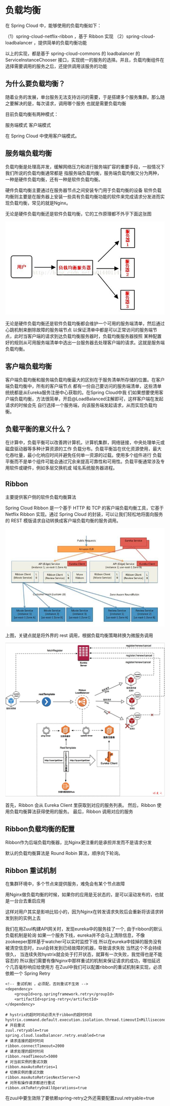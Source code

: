 # 负载均衡

在 Spring Cloud 中，能够使用的负载均衡如下：

（1）spring-cloud-netflix-ribbon ，基于 Ribbon 实现
（2）spring-cloud-loadbalancer ，提供简单的负载均衡功能

以上的实现，都是基于 spring-cloud-commons 的 loadbalancer 的 ServiceInstanceChooser
 接口，实现统一的服务的选择。并且，负载均衡组件在选择需要调用的服务之后，还提供调用该服务的功能
 
 ## 为什么要负载均衡？
 随着业务的发展，单台服务无法支持访问的需要，于是搭建多个服务集群。那么随之要解决的是，每次请求，调用哪个服务
 也就是需要负载均衡
 
 目前负载均衡有两种模式：
 
服务端模式
客户端模式

在 Spring Cloud 中使用客户端模式。

## 服务端负载均衡

负载均衡是处理高并发，缓解网络压力和进行服务端扩容的重要手段，一般情况下我们所说的负载均衡通常都是
指服务端负载均衡，服务端负载均衡又分为两种，一种是硬件负载均衡，还有一种是软件负载均衡。

硬件负载均衡主要通过在服务器节点之间安装专门用于负载均衡的设备
软件负载均衡则主要是在服务器上安装一些具有负载均衡功能的软件来完成请求分发进而实现负载均衡，常见的就是Nginx。

无论是硬件负载均衡还是软件负载均衡，它的工作原理都不外乎下面这张图

![image](https://github.com/williamzhang11/fastframework/blob/master/src/main/java/com/xiu/fastframework/image/loadbalance1.jpg)

无论是硬件负载均衡还是软件负载均衡都会维护一个可用的服务端清单，然后通过心跳机制来删除故障的服务端节点
以保证清单中都是可以正常访问的服务端节点，此时当客户端的请求到达负载均衡服务器时，负载均衡服务器按照
某种配置好的规则从可用服务端清单中选出一台服务器去处理客户端的请求。这就是服务端负载均衡。

## 客户端负载均衡

客户端负载均衡和服务端负载均衡最大的区别在于服务清单所存储的位置。在客户端负载均衡中，所有的客户端节点
都有一份自己要访问的服务端清单，这些清单统统都是从Eureka服务注册中心获取的。在Spring Cloud中我
们如果想要使用客户端负载均衡，方法很简单，开启@LoadBalanced注解即可，这样客户端在发起请求的时候会先
自行选择一个服务端，向该服务端发起请求，从而实现负载均衡。


## 负载平衡的意义什么？

在计算中，负载平衡可以改善跨计算机，计算机集群，网络链接，中央处理单元或磁盘驱动器等多种计算资源的工作
负载分布。负载平衡旨在优化资源使用，最大化吞吐量，最小化响应时间并避免任何单一资源的过载。使用多个组件进行
负载平衡而不是单个组件可能会通过冗余来提高可靠性和可用性。负载平衡通常涉及专用软件或硬件，例如多层交换机或
域名系统服务器进程。

## Ribbon

主要提供客户侧的软件负载均衡算法

Spring Cloud Ribbon 是一个基于 HTTP 和 TCP 的客户端负载均衡工具，它基于 Netflix Ribbon 实现。通过 Spring Cloud 的封装，可以让我们轻松地将面向服务的 REST 模版请求自动转换成客户端负载均衡的服务调用。

![image](https://github.com/williamzhang11/fastframework/blob/master/src/main/java/com/xiu/fastframework/image/ribbonloadbalance.jpg)

上图，关键点就是将外界的 rest 调用，根据负载均衡策略转换为微服务调用

![image](https://github.com/williamzhang11/fastframework/blob/master/src/main/java/com/xiu/fastframework/image/ribbontheory.jpg)

首先，Ribbon 会从 Eureka Client 里获取到对应的服务列表。
然后，Ribbon 使用负载均衡算法获得使用的服务。
最后，Ribbon 调用对应的服务

## Ribbon负载均衡的配置

Ribbon作为后端负载均衡器，比Nginx更注重的是承担并发而不是请求分发

默认的负载均衡算法是 Round Robin 算法，顺序向下轮询。

## Ribbon 重试机制

在集群环境中，多个节点来提供服务，难免会有某个节点故障

用Nginx做负载均衡的时候，如果你的应用是无状态的，是可以滚动发布的，也就是一台台去重启应用

这样对用户其实是影响比较小的，因为Nginx在转发请求失败后会重新将该请求转发到别的实例上去

我们在用Zuul构建API网关时，发现eureka中的服务挂了一个, 由于ribbon的默认负载机制是轮询
如果一个服务下线，eureka并不会马上清除信息，不像zookeeper那样基于watcher可以实时监控下线
所以在eureka中挂掉的服务没有被清空信息时，zuul会转发到已经故障的机器，导致请求失败
当然这个不会持续很久， 当连续失败hystrix就会处于打开状态，就算有一次失败，我觉得也是不能容忍的
所以我们需要有像Nginx中那样重试的机制来保证请求的成功，哪怕延迟个几百毫秒响应给使用方
在Zuul中我们可以配置ribbon的重试机制来实现，必须依赖一个 Spring Retry

```
<!-- 重试机制 ，必须配，否则重试不生效 -->
<dependency>
    <groupId>org.springframework.retry</groupId>
    <artifactId>spring-retry</artifactId>
</dependency>

# hystrix的超时时间必须大于ribbon的超时时间
hystrix.command.default.execution.isolation.thread.timeoutInMilliseconds=10000
# 开启重试
zuul.retryable=true
spring.cloud.loadbalancer.retry.enabled=true
# 请求连接的超时时间
ribbon.connectTimeout=2000
# 请求处理的超时时间
ribbon.readTimeout=5000
# 对当前实例的重试次数
ribbon.maxAutoRetries=1
# 切换实例的重试次数
ribbon.maxAutoRetriesNextServer=3
# 对所有操作请求都进行重试
ribbon.okToRetryOnAllOperations=true

```

在zuul中要生效除了要依赖spring-retry之外还需要配置zuul.retryable=true

















 
 
 

